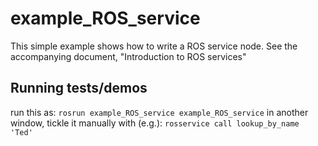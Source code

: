 # example_ROS_service
This simple example shows how to write a ROS service node.  See the accompanying document, "Introduction to ROS services"

## Running tests/demos
 run this as: `rosrun example_ROS_service example_ROS_service`
in another window, tickle it manually with (e.g.): 
 `rosservice call lookup_by_name 'Ted'`   
